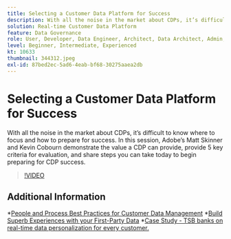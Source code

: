 ```yaml
---
title: Selecting a Customer Data Platform for Success
description: With all the noise in the market about CDPs, it’s difficult to know where to focus and how to prepare for success.
solution: Real-time Customer Data Platform
feature: Data Governance
role: User, Developer, Data Engineer, Architect, Data Architect, Admin, Leader
level: Beginner, Intermediate, Experienced
kt: 10633
thumbnail: 344312.jpeg
exl-id: 87bed2ec-5ad6-4eab-bf68-30275aaea2db
---
```

# Selecting a Customer Data Platform for Success

With all the noise in the market about CDPs, it’s difficult to know where to focus and how to prepare for success. In this session, Adobe’s Matt Skinner and Kevin Cobourn demonstrate the value a CDP can provide, provide 5 key criteria for evaluation, and share steps you can take today to begin preparing for CDP success.

>[!VIDEO](https://video.tv.adobe.com/v/344312/?quality=12&learn=on)

## Additional Information

*[People and Process Best Practices for Customer Data Management](people-and-process.md)
*[Build Superb Experiences with your First-Party Data](https://experienceleague.adobe.com/docs/events/customer-data-management-voices-recordings/industry/build-superb-experiences-with-your-first-party-data.html)
*[Case Study - TSB banks on real-time data personalization for every customer.](https://business.adobe.com/customer-success-stories/tsb-case-study.html)
